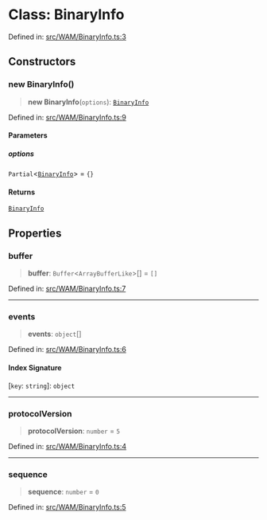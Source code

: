 # Class: BinaryInfo

Defined in: [src/WAM/BinaryInfo.ts:3](https://github.com/Fokusdotid/bail/blob/dad8cbc7bd41e0c17126095b0fc017b92c3d85cf/src/WAM/BinaryInfo.ts#L3)

## Constructors

### new BinaryInfo()

> **new BinaryInfo**(`options`): [`BinaryInfo`](BinaryInfo.md)

Defined in: [src/WAM/BinaryInfo.ts:9](https://github.com/Fokusdotid/bail/blob/dad8cbc7bd41e0c17126095b0fc017b92c3d85cf/src/WAM/BinaryInfo.ts#L9)

#### Parameters

##### options

`Partial`\<[`BinaryInfo`](BinaryInfo.md)\> = `{}`

#### Returns

[`BinaryInfo`](BinaryInfo.md)

## Properties

### buffer

> **buffer**: `Buffer`\<`ArrayBufferLike`\>[] = `[]`

Defined in: [src/WAM/BinaryInfo.ts:7](https://github.com/Fokusdotid/bail/blob/dad8cbc7bd41e0c17126095b0fc017b92c3d85cf/src/WAM/BinaryInfo.ts#L7)

***

### events

> **events**: `object`[]

Defined in: [src/WAM/BinaryInfo.ts:6](https://github.com/Fokusdotid/bail/blob/dad8cbc7bd41e0c17126095b0fc017b92c3d85cf/src/WAM/BinaryInfo.ts#L6)

#### Index Signature

\[`key`: `string`\]: `object`

***

### protocolVersion

> **protocolVersion**: `number` = `5`

Defined in: [src/WAM/BinaryInfo.ts:4](https://github.com/Fokusdotid/bail/blob/dad8cbc7bd41e0c17126095b0fc017b92c3d85cf/src/WAM/BinaryInfo.ts#L4)

***

### sequence

> **sequence**: `number` = `0`

Defined in: [src/WAM/BinaryInfo.ts:5](https://github.com/Fokusdotid/bail/blob/dad8cbc7bd41e0c17126095b0fc017b92c3d85cf/src/WAM/BinaryInfo.ts#L5)
